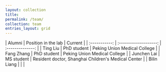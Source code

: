```yaml
---
layout: collection
title: 
permalink: /team/
collection: team
entries_layout: grid
---
```


<link rel="stylesheet" href="/_sass/so-simple/_tables.scss">
| Alumni        | Position in the lab   | Current          |
| :-----------: | :-------------------: | :--------------: |
| Ting Liu      | PhD student           | Peking Union Medical College |  
| Fang Zhang    | PhD student           | Peking Union Medical College |  
| Junchen Lai   | MS student            | Resident doctor, Shanghai Children's Medical Center |
| Bilin Liang   |                       |                              |
